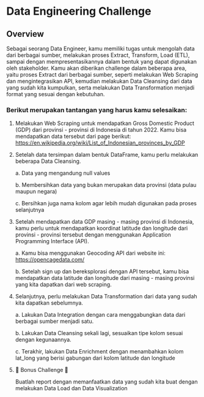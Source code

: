 # Data Engineering Challenge

## Overview

Sebagai seorang Data Engineer, kamu memiliki tugas untuk mengolah data
dari berbagai sumber, melakukan proses Extract, Transform, Load (ETL),
sampai dengan mempresentasikannya dalam bentuk yang dapat digunakan
oleh stakeholder. Kamu akan diberikan challenge dalam beberapa area, yaitu
proses Extract dari berbagai sumber, seperti melakukan Web Scraping dan
mengintegrasikan API, kemudian melakukan Data Cleansing dari data yang
sudah kita kumpulkan, serta melakukan Data Transformation menjadi
format yang sesuai dengan kebutuhan.


### Berikut merupakan tantangan yang harus kamu selesaikan:
1. Melakukan Web Scraping untuk mendapatkan Gross Domestic Product (GDP) dari
   provinsi - provinsi di Indonesia di tahun 2022. Kamu bisa mendapatkan data
   tersebut dari page berikut:
   https://en.wikipedia.org/wiki/List_of_Indonesian_provinces_by_GDP

2. Setelah data tersimpan dalam bentuk DataFrame, kamu perlu melakukan beberapa
   Data Cleansing.
   
      a. Data yang mengandung null values
      
      b. Membersihkan data yang bukan merupakan data provinsi (data pulau maupun
         negara)
         
      c. Bersihkan juga nama kolom agar lebih mudah digunakan pada proses
         selanjutnya
     

3. Setelah mendapatkan data GDP masing - masing provinsi di Indonesia, kamu perlu
   untuk mendapatkan koordinat latitude dan longitude dari provinsi - provinsi tersebut
   dengan menggunakan Application Programming Interface (API).
   
      a. Kamu bisa menggunakan Geocoding API dari website ini:
         https://opencagedata.com/
         
      b. Setelah sign up dan bereksplorasi dengan API tersebut, kamu bisa
         mendapatkan data latitude dan longitude dari masing - masing provinsi yang
         kita dapatkan dari web scraping.
         

4. Selanjutnya, perlu melakukan Data Transformation dari data
   yang sudah kita dapatkan sebelumnya.
   
      a. Lakukan Data Integration dengan cara menggabungkan data dari berbagai
         sumber menjadi satu.

      b. Lakukan Data Cleansing sekali lagi, sesuaikan tipe kolom sesuai dengan
         kegunaannya.
   
      c. Terakhir, lakukan Data Enrichment dengan menambahkan kolom lat_long yang
       berisi gabungan dari kolom latitude dan longitude
   

6. 🎁 Bonus Challenge 🎁
       
    Buatlah report dengan memanfaatkan data yang sudah kita buat dengan
    melakukan Data Load dan Data Visualization
